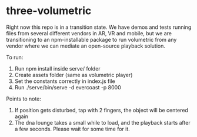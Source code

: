 # three-volumetric
Right now this repo is in a transition state. We have demos and tests running files from several different vendors in AR, VR and mobile, but we are transitioning to an npm-installable package to run volumetric from any vendor where we can mediate an open-source playback solution.

To run:
1. Run npm install inside serve/ folder
2. Create assets folder (same as volumetric player)
3. Set the constants correctly in index.js file 
4. Run ./serve/bin/serve -d evercoast -p 8000

Points to note:
1. If position gets disturbed, tap with 2 fingers, the object will be centered again
2. The dna lounge takes a small while to load, and the playback starts after a few seconds. Please wait for some time for it.
